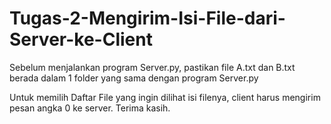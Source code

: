 # Tugas-2-Mengirim-Isi-File-dari-Server-ke-Client

Sebelum menjalankan program Server.py,
pastikan file A.txt dan B.txt berada dalam 1 folder yang sama dengan program Server.py

Untuk memilih Daftar File yang ingin dilihat isi filenya, client harus mengirim pesan angka 0 ke server.
Terima kasih.
